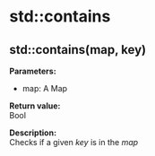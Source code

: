 # std::contains

## std::contains(map, key)
**Parameters:**  
* map: A Map

**Return value:**  
Bool  

**Description:**  
Checks if a given _key_ is in the _map_